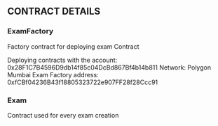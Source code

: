 ## CONTRACT DETAILS

### ExamFactory

Factory contract for deploying exam Contract

Deploying contracts with the account: 0x28F1C7B4596D9db14f85c04DcBd867Bf4b14b811
Network: Polygon Mumbai
Exam Factory address: 0xfCBf04236B43f18805323722e907FF28f28Ccc91

### Exam

Contract used for every exam creation
